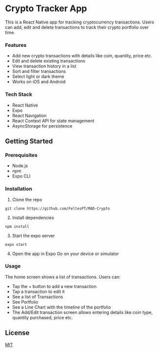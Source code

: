 # Crypto Tracker App
This is a React Native app for tracking cryptocurrency transactions. Users can add, edit and delete transactions to track their crypto portfolio over time.

### Features
- Add new crypto transactions with details like coin, quantity, price etc.
- Edit and delete existing transactions
- View transaction history in a list
- Sort and filter transactions
- Select light or dark theme
- Works on iOS and Android

### Tech Stack
- React Native
- Expo
- React Navigation
- React Context API for state management
- AsyncStorage for persistence

## Getting Started
### Prerequisites
- Node.js
- npm
- Expo CLI

### Installation

1. Clone the repo

`git clone https://github.com/FeltesPT/MAD-Crypto`

2. Install dependencies

`npm install`

3. Start the expo server

`expo start`

4. Open the app in Expo Go on your device or simulator

### Usage
The home screen shows a list of transactions. Users can:

- Tap the + button to add a new transaction
- Tap a transaction to edit it
- See a list of Transactions
- See Portfolio
- See a Line Chart with the timeline of the portfolio
- The Add/Edit transaction screen allows entering details like coin type, quantity purchased, price etc.

## License
[MIT](https://choosealicense.com/licenses/mit/)
